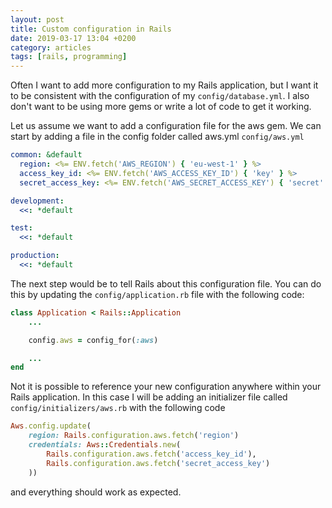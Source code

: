 ```yaml
---
layout: post
title: Custom configuration in Rails
date: 2019-03-17 13:04 +0200
category: articles
tags: [rails, programming]
---
```


Often I want to add more configuration to my Rails application, but I want it to be
consistent with the configuration of my `config/database.yml`.  I also don't want to
be using more gems or write a lot of code to get it working.

Let us assume we want to add a configuration file for the aws gem.  We
can start by adding a file in the config folder called aws.yml `config/aws.yml`

```yaml
common: &default
  region: <%= ENV.fetch('AWS_REGION') { 'eu-west-1' } %>
  access_key_id: <%= ENV.fetch('AWS_ACCESS_KEY_ID') { 'key' } %>
  secret_access_key: <%= ENV.fetch('AWS_SECRET_ACCESS_KEY') { 'secret' } %>

development:
  <<: *default

test:
  <<: *default

production:
  <<: *default
```

The next step would be to tell Rails about this configuration file.  You can do this
by updating the `config/application.rb` file with the following code:

```ruby
class Application < Rails::Application
    ...

    config.aws = config_for(:aws)

    ...
end
```

Not it is possible to reference your new configuration anywhere within your Rails
application.  In this case I will be adding an initializer file called
`config/initializers/aws.rb` with the following code

```ruby
Aws.config.update(
    region: Rails.configuration.aws.fetch('region')
    credentials: Aws::Credentials.new(
        Rails.configuration.aws.fetch('access_key_id'),
        Rails.configuration.aws.fetch('secret_access_key')
    ))
```

and everything should work as expected.
